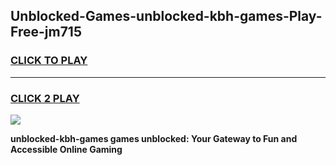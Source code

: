 
## Unblocked-Games-unblocked-kbh-games-Play-Free-jm715
<h3>
<a href="https://premium76.site?title=unblocked-kbh-games&ref=20M">CLICK TO PLAY</a></h3>
<hr>

<h3>
<a href="https://premium76.site?title=unblocked-kbh-games&ref=20M">CLICK 2 PLAY</a>
  
</h3>

<a href="https://premium76.site?title=unblocked-kbh-games&ref=19M"><img src="https://clearcache.store/games.png"></a>


**unblocked-kbh-games games unblocked: Your Gateway to Fun and Accessible Online Gaming**
